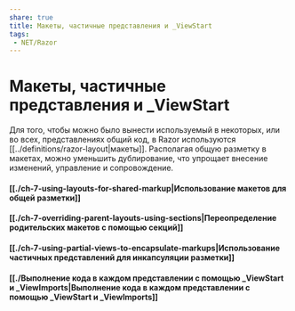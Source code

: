 ```yaml
---
share: true
title: Макеты, частичные представления и _ViewStart
tags:
 - NET/Razor
---
```

# Макеты, частичные представления и \_ViewStart

Для того, чтобы можно было вынести используемый в некоторых, или во всех, представлениях общий код, в Razor используются [[../definitions/razor-layout|макеты]].
Располагая общую разметку в макетах, можно уменьшить дублирование, что упрощает внесение изменений, управление и сопровождение.
#### [[./ch-7-using-layouts-for-shared-markup|Использование макетов для общей разметки]]
#### [[./ch-7-overriding-parent-layouts-using-sections|Переопределение родительских макетов с помощью секций]]
#### [[./ch-7-using-partial-views-to-encapsulate-markups|Использование частичных представлений для инкапсуляции разметки]]
#### [[./Выполнение кода в каждом представлении с помощью _ViewStart и _ViewImports|Выполнение кода в каждом представлении с помощью _ViewStart и _ViewImports]]